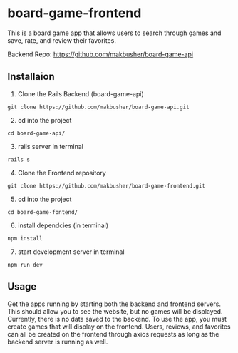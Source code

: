 # board-game-frontend

This is a board game app that allows users to search through games and save, rate, and review their favorites. 

Backend Repo: https://github.com/makbusher/board-game-api

## Installaion 

1) Clone the Rails Backend (board-game-api) 
```
git clone https://github.com/makbusher/board-game-api.git
```
2) cd into the project
```
cd board-game-api/
```
3) rails server in terminal 
```
rails s
```
4) Clone the Frontend repository
```
git clone https://github.com/makbusher/board-game-frontend.git
```
5) cd into the project
```
cd board-game-fontend/
```
6) install dependcies (in terminal)
```
npm install 
```
7) start development server in terminal
```
npm run dev
```

## Usage

Get the apps running by starting both the backend and frontend servers. This should allow you to see the website, but no games will be displayed. Currently, there is no data saved to the backend. To use the app, you must create games that will display on the frontend. Users, reviews, and favorites can all be created on the frontend through axios requests as long as the backend server is running as well.
